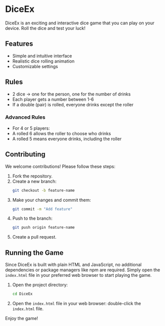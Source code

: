 # DiceEx

DiceEx is an exciting and interactive dice game that you can play on your device. Roll the dice and test your luck!

## Features

- Simple and intuitive interface
- Realistic dice rolling animation
- Customizable settings

## Rules
- 2 dice -> one for the person, one for the number of drinks
- Each player gets a number between 1-6
- If a double (pair) is rolled, everyone drinks except the roller
### Advanced Rules
- For 4 or 5 players:
- A rolled 6 allows the roller to choose who drinks
- A rolled 5 means everyone drinks, including the roller

## Contributing

We welcome contributions! Please follow these steps:

1. Fork the repository.
2. Create a new branch:
    ```sh
    git checkout -b feature-name
    ```
3. Make your changes and commit them:
    ```sh
    git commit -m "Add feature"
    ```
4. Push to the branch:
    ```sh
    git push origin feature-name
    ```
5. Create a pull request.

## Running the Game

Since DiceEx is built with plain HTML and JavaScript, no additional dependencies or package managers like npm are required. Simply open the `index.html` file in your preferred web browser to start playing the game.

1. Open the project directory:
    ```sh
    cd DiceEx
    ```
2. Open the `index.html` file in your web browser:
    double-click the `index.html` file.

Enjoy the game!